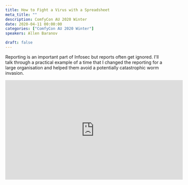 ```yaml
---
title: How to Fight a Virus with a Spreadsheet
meta_title: ""
description: ComfyCon AU 2020 Winter
date: 2020-04-11 00:00:00
categories: ["ComfyCon AU 2020 Winter"]
speakers: Allen Baranov

draft: false
---
```

Reporting is an important part of Infosec but reports often get ignored. I'll talk through a practical example of a time that I changed the reporting for a large organisation and helped them avoid a potentially catastrophic worm invasion.

<iframe width="560" height="315" src="https://www.youtube.com/embed/smv7jfbLeP4?si=uflohCUcYZcAgXVb" title="YouTube video player" frameborder="0" allow="accelerometer; autoplay; clipboard-write; encrypted-media; gyroscope; picture-in-picture; web-share" allowfullscreen></iframe>